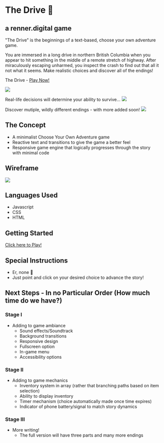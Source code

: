 # The Drive :car:

## a renner.digital game

"The Drive" is the beginnings of a text-based, choose your own adventure game. 

You are immersed in a long drive in northern British Columbia when you appear to hit something in the middle of a remote stretch of highway. After miraculously escaping unharmed, you inspect the crash to find out that all it not what it seems. Make realistic choices and discover all of the endings!

The Drive - [Play Now!](https://rennerdigital.github.io/The-Drive/)

<img src="https://i.imgur.com/s7aXowO.png">

Real-life decisions will determine your ability to survive...
<img src="https://i.imgur.com/oqbMPb6.png">

Discover mutiple, wildly different endings - with more added soon!
<img src="https://i.imgur.com/WIqtyVJ.png">

## The Concept
* A minimalist Choose Your Own Adventure game
* Reactive text and transitions to give the game a better feel
* Responsive game engine that logically progresses through the story with minimal code

## Wireframe
<img src="https://i.imgur.com/EY3cjxQ.png">

## Languages Used
* Javascript
* CSS
* HTML

## Getting Started
[Click here to Play!](https://rennerdigital.github.io/The-Drive/)

## Special Instructions
* Er, none :shrug:
* Just point and click on your desired choice to advance the story!

## Next Steps - In no Particular Order (How much time do we have?)

### Stage I
* Adding to game ambiance
    * Sound effects/Soundtrack
    * Background transitions
    * Responsive design
    * Fullscreen option
    * In-game menu
    * Accessibility options

### Stage II
* Adding to game mechanics
    * Inventory system in array (rather that branching paths based on item selection)
    * Ability to display inventory
    * Timer mechanism (choice automatically made once time expires)
    * Indicator of phone battery/signal to match story dynamics

### Stage III
* More writing!
    * The full version will have three parts and many more endings
